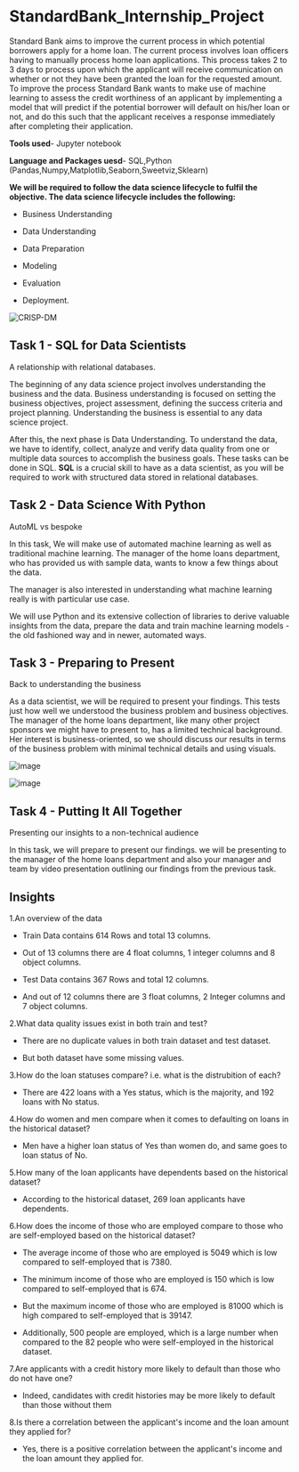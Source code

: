 # StandardBank_Internship_Project
Standard Bank aims to improve the current process in which potential borrowers apply for a home loan. The current process involves loan officers having to manually process home loan applications. This process takes 2 to 3 days to process upon which the applicant will receive communication on whether or not they have been granted the loan for the requested amount. To improve the process Standard Bank wants to make use of machine learning to assess the credit worthiness of an applicant by implementing a model that will predict if the potential borrower will default on his/her loan or not, and do this such that the applicant receives a response immediately after completing their application.

**Tools used**- Jupyter notebook

**Language and Packages uesd**- SQL,Python (Pandas,Numpy,Matplotlib,Seaborn,Sweetviz,Sklearn)

**We will be required to follow the data science lifecycle to fulfil the objective. The data science lifecycle includes the following:**

- Business Understanding

- Data Understanding

- Data Preparation

- Modeling

- Evaluation

- Deployment.

![CRISP-DM](https://www.onlinemanipal.com/wp-content/uploads/2022/09/Data-Science-Life-cycle-1024x1022.png)


## Task 1 - SQL for Data Scientists

A relationship with relational databases.

The beginning of any data science project involves understanding the business and the data. Business understanding is focused on setting the business objectives, project assessment, defining the success criteria and project planning. Understanding the business is essential to any data science project. 

After this, the next phase is Data Understanding. To understand the data, we have to identify, collect, analyze and verify data quality from one or multiple data sources to accomplish the business goals. These tasks can be done in SQL. **SQL** is a crucial skill to have as a data scientist, as you will be required to work with structured data stored in relational databases.

## Task 2 - Data Science With Python
AutoML vs bespoke

In this task, We will make use of automated machine learning as well as traditional machine learning. The manager of the home loans department, who has provided us with sample data, wants to know a few things about the data.  

The manager is also interested in understanding what machine learning really is with particular use case.

We will use Python and its extensive collection of libraries to derive valuable insights from the data, prepare the data and train machine learning models - the old fashioned way and in newer, automated ways.

## Task 3 - Preparing to Present
Back to understanding the business

As a data scientist, we will be required to present your findings. This tests just how well we understood the business problem and business objectives. The manager of the home loans department, like many other project sponsors we might have to present to, has a limited technical background. Her interest is business-oriented, so we should discuss our results in terms of the business problem with minimal technical details and using visuals.

![image](https://user-images.githubusercontent.com/131190846/233275204-57f1f255-8528-4ace-92cb-06e9145ebb2e.png)

![image](https://user-images.githubusercontent.com/131190846/233275235-1946d656-5c35-4c9a-9fdc-d7a75f9bcb14.png)


## Task 4 - Putting It All Together
Presenting our insights to a non-technical audience

In this task,  we will prepare to present our findings. we will be presenting to the manager of the home loans department and also your manager and team by video presentation outlining our findings from the previous task.

## Insights

1.An overview of the data

- Train Data contains 614 Rows and total 13 columns.

- Out of 13 columns there are 4 float columns, 1 integer columns and 8 object columns.

- Test Data contains 367 Rows and total 12 columns.

- And out of 12 columns there are 3 float columns, 2 Integer columns and 7 object columns.

2.What data quality issues exist in both train and test?

- There are no duplicate values in both train dataset and test dataset.

- But both dataset have some missing values.

3.How do the loan statuses compare? i.e. what is the distrubition of each?

- There are 422 loans with a Yes status, which is the majority, and 192 loans with No status.

4.How do women and men compare when it comes to defaulting on loans in the historical dataset?

- Men have a higher loan status of Yes than women do, and same goes to loan status of No.

5.How many of the loan applicants have dependents based on the historical dataset?

- According to the historical dataset, 269 loan applicants have dependents.

6.How does the income of those who are employed compare to those who are self-employed based on the historical dataset?

- The average income of those who are employed is 5049 which is low compared to self-employed that is 7380.

- The minimum income of those who are employed is 150 which is low compared to self-employed that is 674.

- But the maximum income of those who are employed is 81000 which is high compared to self-employed that is 39147.

- Additionally, 500 people are employed, which is a large number when compared to the 82 people who were self-employed in the historical dataset.

7.Are applicants with a credit history more likely to default than those who do not have one?

- Indeed, candidates with credit histories may be more likely to default than those without them

8.Is there a correlation between the applicant's income and the loan amount they applied for?

- Yes, there is a positive correlation between the applicant's income and the loan amount they applied for.

